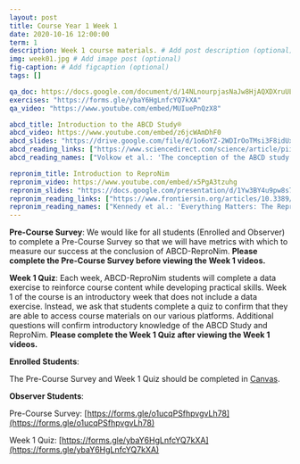 ```yaml
---
layout: post
title: Course Year 1 Week 1
date: 2020-10-16 12:00:00
term: 1
description: Week 1 course materials. # Add post description (optional)
img: week01.jpg # Add image post (optional)
fig-caption: # Add figcaption (optional)
tags: []

qa_doc: https://docs.google.com/document/d/14NLnourpjasNaJw8HjAQXDXruULLYN4NK-yNzY0K1Xo/edit?usp=sharing
exercises: "https://forms.gle/ybaY6HgLnfcYQ7kXA"
qa_video: "https://www.youtube.com/embed/MUIuePnQzX8"

abcd_title: Introduction to the ABCD Study®
abcd_video: https://www.youtube.com/embed/z6jcWAmDhF0
abcd_slides: "https://drive.google.com/file/d/1o6oYZ-2WDIrOoTMsi3F8idUxed3aZStm/view?usp=sharing"
abcd_reading_links: ["https://www.sciencedirect.com/science/article/pii/S1878929317300725", "https://www.sciencedirect.com/science/article/pii/S1878929317301883", "https://www.sciencedirect.com/science/article/pii/S1878929317302268"]
abcd_reading_names: ["Volkow et al.: 'The conception of the ABCD study: From substance use to a broad NIH collaboration'", "Jernigan et al.: 'Introduction (Developmental Cognitive Neuroscience)'", "Auchter et al.: 'A description of the ABCD organizational structure and communication framework'"]

repronim_title: Introduction to ReproNim
repronim_video: https://www.youtube.com/embed/x5PgA3tzuhg
repronim_slides: "https://docs.google.com/presentation/d/1Yw3BY4u9pw8s7be9K6zeCFcUAZ430kQoe5_m0-ooFUw/edit?usp=sharing"
repronim_reading_links: ["https://www.frontiersin.org/articles/10.3389/fninf.2019.00001/full", "https://www.nature.com/articles/s41562-016-0021"]
repronim_reading_names: ["Kennedy et al.: 'Everything Matters: The ReproNim Perspective on Reproducible Neuroimaging'", "Munafò et al.: 'A manifesto for reproducible science'"]
---
```

**Pre-Course Survey**: We would like for all students (Enrolled and Observer) to complete a Pre-Course Survey so that we will have metrics with which to measure our success at the conclusion of ABCD-ReproNim. **Please complete the Pre-Course Survey before viewing the Week 1 videos.**

**Week 1 Quiz**: Each week, ABCD-ReproNim students will complete a data exercise to reinforce course content while developing practical skills. Week 1 of the course is an introductory week that does not include a data exercise. Instead, we ask that students complete a quiz to confirm that they are able to access course materials on our various platforms. Additional questions will confirm introductory knowledge of the ABCD Study and ReproNim. **Please complete the Week 1 Quiz after viewing the Week 1 videos.**

**Enrolled Students**:

The Pre-Course Survey and Week 1 Quiz should be completed in [Canvas](https://develop.fiu.edu/courses/abcd-repronim-course-reproducible-analyses-of-abcd-data).

**Observer Students**:

Pre-Course Survey: [https://forms.gle/o1ucqPSfhpvgvLh78](https://forms.gle/o1ucqPSfhpvgvLh78)

Week 1 Quiz: [https://forms.gle/ybaY6HgLnfcYQ7kXA](https://forms.gle/ybaY6HgLnfcYQ7kXA)
